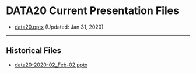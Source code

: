 <!--
This is a machine generated file,
and should not be edited,
as it will be overwritten with future updates.

If you have questions around this process
please contact Scott Cate
-->

# DATA20 Current Presentation Files

- [data20.pptx](https://globaleventcdn.blob.core.windows.net/assets/data/data20/data20.pptx) (Updated: Jan 31, 2020)
---
## Historical Files
- [data20-2020-02_Feb-02.pptx](https://globaleventcdn.blob.core.windows.net/assets/data/data20/data20-2020-02_Feb-02.pptx)


